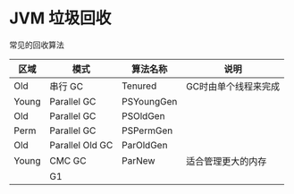 # JVM 垃圾回收
常见的回收算法

|区域|模式|算法名称|说明|
|---|---|---|---|
|Old|串行 GC|Tenured|GC时由单个线程来完成|
|Young|Parallel GC|PSYoungGen||
|Old|Parallel GC|PSOldGen||
|Perm|Parallel GC|PSPermGen||
|Old|Parallel Old GC|ParOldGen||
|Young|CMC GC|ParNew|适合管理更大的内存|
||G1|||
